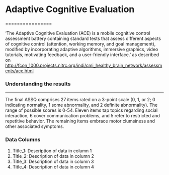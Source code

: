 # Adaptive Cognitive Evaluation
================

‘The Adaptive Cognitive Evaluation (ACE) is a mobile cognitive control assessment battery containing standard tests that assess different aspects of cognitive control (attention, working memory, and goal management), modified by incorporating adaptive algorithms, immersive graphics, video tutorials, motivating feedback, and a user-friendly interface.’
as described on http://fcon_1000.projects.nitrc.org/indi/cmi_healthy_brain_network/assessments/ace.html

### Understanding the results
-------------------------

The final ASSQ comprises 27 items rated on a 3-point scale (0, 1, or 2; 0 indicating normality, 1 some abnormality, and 2 definite abnormality). The range of possible scores is 0-54. Eleven items tap topics regarding social interaction, 6 cover communication problems, and 5 refer to restricted and repetitive behavior. The remaining items embrace motor clumsiness and other associated symptoms.

### Data Columns

1.  Title_1: Description of data in column 1
2.  Title_2: Description of data in column 2
3.  Title_3: Description of data in column 3
4.  Title_4: Description of data in column 4
